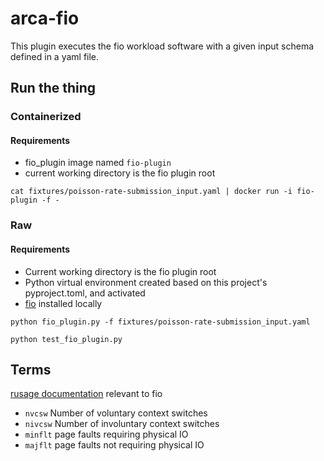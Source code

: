 # arca-fio

This plugin executes the fio workload software with a given input schema defined in a yaml file.

## Run the thing

### Containerized

#### Requirements

* fio_plugin image named `fio-plugin`
* current working directory is the fio plugin root

```shell
cat fixtures/poisson-rate-submission_input.yaml | docker run -i fio-plugin -f -
```

### Raw

#### Requirements

* Current working directory is the fio plugin root
* Python virtual environment created based on this project's pyproject.toml, and activated
* [fio](https://fio.readthedocs.io/en/latest/fio_doc.html#binary-packages) installed locally


```shell
python fio_plugin.py -f fixtures/poisson-rate-submission_input.yaml
```

```shell
python test_fio_plugin.py
```

## Terms

[rusage documentation](https://docs.oracle.com/cd/E36784_01/html/E36870/rusage-1b.html) relevant to fio

* `nvcsw` Number of voluntary context switches
* `nivcsw` Number of involuntary context switches
* `minflt` page faults requiring physical IO
* `majflt` page faults not requiring physical IO

